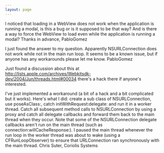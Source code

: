 ```yaml
---
layout: page
---
```


I noticed that loading in a WebView does not work when the application is running a modal, is this a bug or is it supposed to be that way? And is there a way to force the WebView to load even while the application is running a modal? Thanks in advance, PabloGomez

I just found the answer to my question. Apparently NSURLConnection does not work while not in the main run loop. It seems to be a known issue, but if anyone has any workarounds please let me know. PabloGomez

Just found a discussion about this at http://lists.apple.com/archives/Webkitsdk-dev/2004/Jun/threads.html#00034 there's a hack there if anyone's interested.

I've just implemented a workaround (a bit of a hack and a bit complicated but it works). Here's what I did: create a sub class of NSURLConnection, use poseAsClass:, catch initWithRequest:delegate: and run it in a worker thread. Catch all subsequent method calls to NSURLConnection by using a proxy and catch all delegate callbacks and forward them back to the main thread when they occur. Note that some of the NSURLConnection delegate callbacks aren't run on the main thread (such as connection:willCacheResponse:). I paused the main thread whenever the run loop in the worker thread was about to wake (using a CFRunLoopObserver) to ensure that URLConnection ran synchronously with the main thread. Chris Suter, Coriolis Systems
